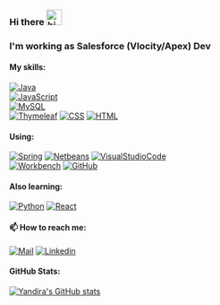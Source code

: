 ### Hi there <img src="https://user-images.githubusercontent.com/1303154/88677602-1635ba80-d120-11ea-84d8-d263ba5fc3c0.gif" width="28px" alt="hi">
### I'm working as Salesforce (Vlocity/Apex) Dev

#### My skills:
[![Java](https://img.shields.io/badge/Java-a30800?style=for-the-badge&logo=java&logoColor=white&labelColor=101010)]()
</br>
[![JavaScript](https://img.shields.io/badge/JavaScript-F7DF1E?style=for-the-badge&logo=javascript&logoColor=white&labelColor=101010)]()
</br>
[![MySQL](https://img.shields.io/badge/MySQL-4479A1?style=for-the-badge&logo=mysql&logoColor=white&labelColor=101010)]()
</br>
[![Thymeleaf](https://img.shields.io/badge/Thymeleaf-2f7548?style=for-the-badge&logo=thymeleaf&logoColor=white&labelColor=101010)]()
[![CSS](https://img.shields.io/badge/CSS-2f7548?style=for-the-badge)]()
[![HTML](https://img.shields.io/badge/HTML-2f7548?style=for-the-badge)]()

#### Using:

[![Spring](https://img.shields.io/badge/Spring-8e398e?style=for-the-badge&logo=spring&logoColor=white&labelColor=101010)]()
[![Netbeans](https://img.shields.io/badge/Netbeans-8e398e?style=for-the-badge)]()
[![VisualStudioCode](https://img.shields.io/badge/Visual_Studio_Code-8e398e?style=for-the-badge&logo=visualstudiocode&logoColor=white&labelColor=101010)]()
</br>
[![Workbench](https://img.shields.io/badge/Workbench-8e398e?style=for-the-badge)]()
[![GitHub](https://img.shields.io/badge/GitHub-8e398e?style=for-the-badge&logo=github&logoColor=white&labelColor=101010)]()

#### Also learning:

[![Python](https://img.shields.io/badge/Python-a30800?style=for-the-badge&logo=python&logoColor=white&labelColor=101010)]()
[![React](https://img.shields.io/badge/React-2d9fc1?style=for-the-badge&logo=react&logoColor=white&labelColor=101010)]()

#### 📫 How to reach me:</br>
[![Mail](https://img.shields.io/badge/-yandirad-c0392b?style=flat&labelColor=c0392b&logo=gmail&logoColor=white)](mailto:yandirad@gmail.com)
[![Linkedin](https://img.shields.io/badge/-yandirad-0e76a8?style=flat&labelColor=0e76a8&logo=linkedin&logoColor=white)](https://www.linkedin.com/in/yandirad/)

#### GitHub Stats:
[![Yandira's GitHub stats](https://github-readme-stats.vercel.app/api?username=yandirad&hide=prs,issues&show_icons=true&theme=synthwave)](https://github.com/yandirad/github-readme-stats)
